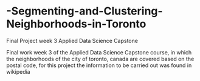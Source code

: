 # -Segmenting-and-Clustering-Neighborhoods-in-Toronto
Final Project  week 3 Applied Data Science Capstone

Final work week 3 of the Applied Data Science Capstone course, in which the neighborhoods of the city of toronto, canada are covered based on the postal code, for this project the information to be carried out was found in wikipedia
